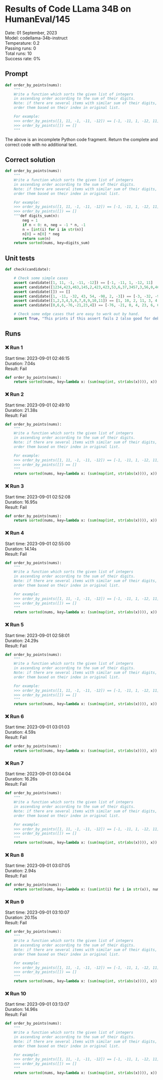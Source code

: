 # Results of Code LLama 34B on HumanEval/145
Date: 01 September, 2023<br />
Model: codellama-34b-instruct<br />
Temperature: 0.2<br />
Passing runs: 0<br />
Total runs: 10<br />
Success rate: 0%
## Prompt
```python
def order_by_points(nums):
    """
    Write a function which sorts the given list of integers
    in ascending order according to the sum of their digits.
    Note: if there are several items with similar sum of their digits,
    order them based on their index in original list.

    For example:
    >>> order_by_points([1, 11, -1, -11, -12]) == [-1, -11, 1, -12, 11]
    >>> order_by_points([]) == []
    """
```
The above is an incomplete Python code fragment. Return the complete and correct code with no additional text.
## Correct solution
```python
def order_by_points(nums):
    """
    Write a function which sorts the given list of integers
    in ascending order according to the sum of their digits.
    Note: if there are several items with similar sum of their digits,
    order them based on their index in original list.

    For example:
    >>> order_by_points([1, 11, -1, -11, -12]) == [-1, -11, 1, -12, 11]
    >>> order_by_points([]) == []
    """def digits_sum(n):
        neg = 1
        if n < 0: n, neg = -1 * n, -1 
        n = [int(i) for i in str(n)]
        n[0] = n[0] * neg
        return sum(n)
    return sorted(nums, key=digits_sum)
```
## Unit tests
```python
def check(candidate):

    # Check some simple cases
    assert candidate([1, 11, -1, -11, -12]) == [-1, -11, 1, -12, 11]
    assert candidate([1234,423,463,145,2,423,423,53,6,37,3457,3,56,0,46]) == [0, 2, 3, 6, 53, 423, 423, 423, 1234, 145, 37, 46, 56, 463, 3457]
    assert candidate([]) == []
    assert candidate([1, -11, -32, 43, 54, -98, 2, -3]) == [-3, -32, -98, -11, 1, 2, 43, 54]
    assert candidate([1,2,3,4,5,6,7,8,9,10,11]) == [1, 10, 2, 11, 3, 4, 5, 6, 7, 8, 9]
    assert candidate([0,6,6,-76,-21,23,4]) == [-76, -21, 0, 4, 23, 6, 6]

    # Check some edge cases that are easy to work out by hand.
    assert True, "This prints if this assert fails 2 (also good for debugging!)"
```
## Runs
### ❌ Run 1
Start time: 2023-09-01 02:46:15<br />
Duration: 7.04s<br />
Result: Fail
```python
def order_by_points(nums):
    return sorted(nums, key=lambda x: (sum(map(int, str(abs(x)))), x))
```
### ❌ Run 2
Start time: 2023-09-01 02:49:10<br />
Duration: 21.38s<br />
Result: Fail
```python
def order_by_points(nums):
    """
    Write a function which sorts the given list of integers
    in ascending order according to the sum of their digits.
    Note: if there are several items with similar sum of their digits,
    order them based on their index in original list.

    For example:
    >>> order_by_points([1, 11, -1, -11, -12]) == [-1, -11, 1, -12, 11]
    >>> order_by_points([]) == []
    """
    return sorted(nums, key=lambda x: (sum(map(int, str(abs(x)))), x))
```
### ❌ Run 3
Start time: 2023-09-01 02:52:08<br />
Duration: 16.95s<br />
Result: Fail
```python
def order_by_points(nums):
    return sorted(nums, key=lambda x: (sum(map(int, str(abs(x)))), x))
```
### ❌ Run 4
Start time: 2023-09-01 02:55:00<br />
Duration: 14.14s<br />
Result: Fail
```python
def order_by_points(nums):
    """
    Write a function which sorts the given list of integers
    in ascending order according to the sum of their digits.
    Note: if there are several items with similar sum of their digits,
    order them based on their index in original list.

    For example:
    >>> order_by_points([1, 11, -1, -11, -12]) == [-1, -11, 1, -12, 11]
    >>> order_by_points([]) == []
    """
    return sorted(nums, key=lambda x: (sum(map(int, str(abs(x)))), x))
```
### ❌ Run 5
Start time: 2023-09-01 02:58:01<br />
Duration: 24.29s<br />
Result: Fail
```python
def order_by_points(nums):
    """
    Write a function which sorts the given list of integers
    in ascending order according to the sum of their digits.
    Note: if there are several items with similar sum of their digits,
    order them based on their index in original list.

    For example:
    >>> order_by_points([1, 11, -1, -11, -12]) == [-1, -11, 1, -12, 11]
    >>> order_by_points([]) == []
    """
    return sorted(nums, key=lambda x: (sum(map(int, str(abs(x)))), x))
```
### ❌ Run 6
Start time: 2023-09-01 03:01:03<br />
Duration: 4.59s<br />
Result: Fail
```python
def order_by_points(nums):
    return sorted(nums, key=lambda x: (sum(map(int, str(abs(x)))), x))
```
### ❌ Run 7
Start time: 2023-09-01 03:04:04<br />
Duration: 16.26s<br />
Result: Fail
```python
def order_by_points(nums):
    """
    Write a function which sorts the given list of integers
    in ascending order according to the sum of their digits.
    Note: if there are several items with similar sum of their digits,
    order them based on their index in original list.

    For example:
    >>> order_by_points([1, 11, -1, -11, -12]) == [-1, -11, 1, -12, 11]
    >>> order_by_points([]) == []
    """
    return sorted(nums, key=lambda x: (sum(map(int, str(abs(x)))), x))
```
### ❌ Run 8
Start time: 2023-09-01 03:07:05<br />
Duration: 2.94s<br />
Result: Fail
```python
def order_by_points(nums):
    return sorted(nums, key=lambda x: (sum(int(i) for i in str(x)), nums.index(x)))
```
### ❌ Run 9
Start time: 2023-09-01 03:10:07<br />
Duration: 20.15s<br />
Result: Fail
```python
def order_by_points(nums):
    """
    Write a function which sorts the given list of integers
    in ascending order according to the sum of their digits.
    Note: if there are several items with similar sum of their digits,
    order them based on their index in original list.

    For example:
    >>> order_by_points([1, 11, -1, -11, -12]) == [-1, -11, 1, -12, 11]
    >>> order_by_points([]) == []
    """
    return sorted(nums, key=lambda x: (sum(map(int, str(abs(x)))), x))
```
### ❌ Run 10
Start time: 2023-09-01 03:13:07<br />
Duration: 14.96s<br />
Result: Fail
```python
def order_by_points(nums):
    """
    Write a function which sorts the given list of integers
    in ascending order according to the sum of their digits.
    Note: if there are several items with similar sum of their digits,
    order them based on their index in original list.

    For example:
    >>> order_by_points([1, 11, -1, -11, -12]) == [-1, -11, 1, -12, 11]
    >>> order_by_points([]) == []
    """
    return sorted(nums, key=lambda x: (sum(map(int, str(abs(x)))), x))
```
